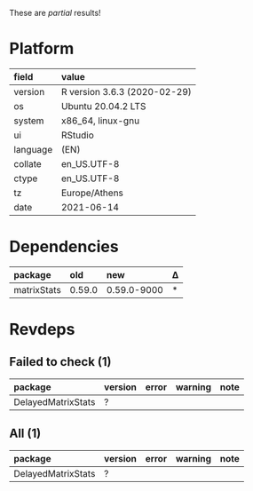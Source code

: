 These are *partial* results!

# Platform

|field    |value                        |
|:--------|:----------------------------|
|version  |R version 3.6.3 (2020-02-29) |
|os       |Ubuntu 20.04.2 LTS           |
|system   |x86_64, linux-gnu            |
|ui       |RStudio                      |
|language |(EN)                         |
|collate  |en_US.UTF-8                  |
|ctype    |en_US.UTF-8                  |
|tz       |Europe/Athens                |
|date     |2021-06-14                   |

# Dependencies

|package     |old    |new         |Δ  |
|:-----------|:------|:-----------|:--|
|matrixStats |0.59.0 |0.59.0-9000 |*  |

# Revdeps

## Failed to check (1)

|package            |version |error |warning |note |
|:------------------|:-------|:-----|:-------|:----|
|DelayedMatrixStats |?       |      |        |     |

## All (1)

|package            |version |error |warning |note |
|:------------------|:-------|:-----|:-------|:----|
|DelayedMatrixStats |?       |      |        |     |

